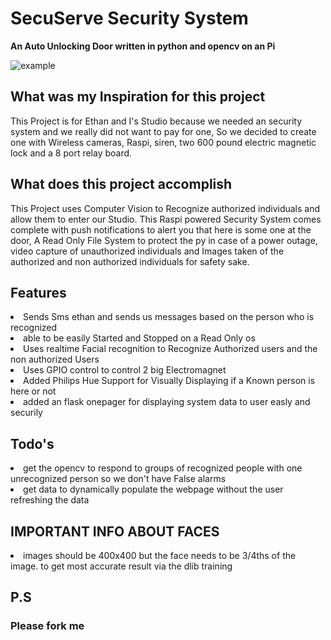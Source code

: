 # SecuServe Security System

**An Auto Unlocking Door written in python and opencv on an Pi**

![example](https://cdn.discordapp.com/attachments/671837506651815956/778615885605765160/SecuServe_Logo_Design_1.png)

## What was my Inspiration for this project

This Project is for Ethan and I's Studio because we needed an security system and we really did not want to pay for one, So we decided to create one with Wireless cameras, Raspi, siren, two 600 pound electric magnetic lock and a 8 port relay board.

## What does this project accomplish

This Project uses Computer Vision to Recognize authorized individuals and allow them to enter our Studio. This Raspi powered Security System comes complete with push notifications to alert you that here is some one at the door, A Read Only File System to protect the py in case of a power outage, video capture of unauthorized individuals and Images taken of the authorized and non authorized individuals for safety sake.

## Features

<li> Sends Sms ethan and sends us messages based on the person who is recognized</li>
<li> able to be easily Started and Stopped on a Read Only os</li>
<li> Uses realtime Facial recognition to Recognize Authorized users and the non authorized Users</li>
<li> Uses GPIO control to control 2 big Electromagnet </li>
<li> Added Philips Hue Support for Visually Displaying if a Known person is here or not </li>
<li> added an flask onepager for displaying system data to user easly and securily </li>

## Todo's
<li> get the opencv to respond to groups of recognized people with one unrecognized person so we don't have False alarms </li>
<li> get data to dynamically populate the webpage without the user refreshing the data</li>


## IMPORTANT INFO ABOUT FACES
<li> images should be 400x400 but the face needs to be 3/4ths of the image. to get most accurate result via the dlib training </li>

## P.S 
### Please fork me
